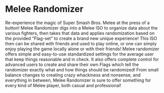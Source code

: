 # Melee Randomizer
Re-experience the magic of Super Smash Bros. Melee at the press of a button! Melee Randomizer digs into a Melee ISO to organize data about the various fighters, then takes that data and applies randomization based on the provided "Flag-set" to create a brand new unique experience! This ISO then can be shared with friends and used to play online, or one can simply enjoy playing the game locally alone or with their friends! Melee randomizer offers simple and easy-to-use standardized settings for the average user that keep things reasonable and in check. It also offers complete control for advanced users to create and share their own Flags which tell the randomizer exactly what and how things should be randomized! From small balance changes to creating crazy whackiness and nonsense, and everything in between, Melee Randomizer is sure to offer something for every kind of Melee player, both casual and professional!
